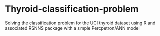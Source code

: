 # Thyroid-classification-problem

Solving the classification problem for the UCI thyroid dataset using R and associated RSNNS package with a simple Percpetron/ANN model
